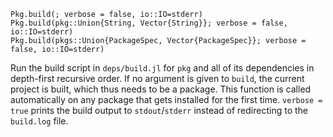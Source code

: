 ```
Pkg.build(; verbose = false, io::IO=stderr)
Pkg.build(pkg::Union{String, Vector{String}}; verbose = false, io::IO=stderr)
Pkg.build(pkgs::Union{PackageSpec, Vector{PackageSpec}}; verbose = false, io::IO=stderr)
```

Run the build script in `deps/build.jl` for `pkg` and all of its dependencies in depth-first recursive order. If no argument is given to `build`, the current project is built, which thus needs to be a package. This function is called automatically on any package that gets installed for the first time. `verbose = true` prints the build output to `stdout`/`stderr` instead of redirecting to the `build.log` file.

